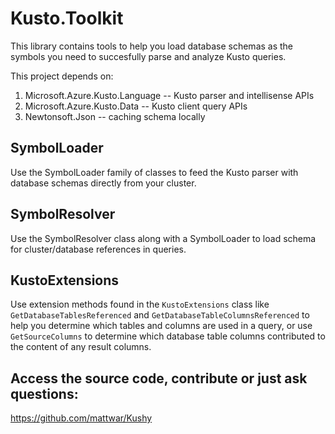 # Kusto.Toolkit

This library contains tools to help you load database schemas as 
the symbols you need to succesfully parse and analyze Kusto queries.

This project depends on:
1. Microsoft.Azure.Kusto.Language      -- Kusto parser and intellisense APIs
2. Microsoft.Azure.Kusto.Data          -- Kusto client query APIs
3. Newtonsoft.Json                     -- caching schema locally

## SymbolLoader
Use the SymbolLoader family of classes to feed the Kusto parser with database schemas directly from your cluster.

## SymbolResolver
Use the SymbolResolver class along with a SymbolLoader to load schema for cluster/database references in queries.

## KustoExtensions
Use extension methods found in the `KustoExtensions` class like `GetDatabaseTablesReferenced` and `GetDatabaseTableColumnsReferenced` to help you determine 
which tables and columns are used in a query, or use `GetSourceColumns` to determine which database table columns contributed to the content of any result columns.


## Access the source code, contribute or just ask questions:
https://github.com/mattwar/Kushy



